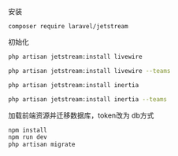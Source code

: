 安装

```
composer require laravel/jetstream
```

初始化

```bash
php artisan jetstream:install livewire

php artisan jetstream:install livewire --teams
```

```bash
php artisan jetstream:install inertia

php artisan jetstream:install inertia --teams
```

加载前端资源并迁移数据库，token改为 db方式

```bash
npm install
npm run dev
php artisan migrate
```